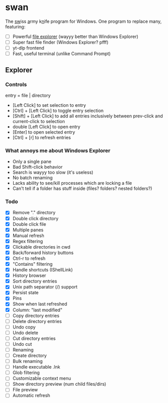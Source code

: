 # swan

The <u>sw</u>iss <u>a</u>rmy k<u>n</u>ife program for Windows. One program to replace many, featuring:

- [ ] Powerful [file explorer](#explorer) (wayyy better than Windows Explorer)
- [ ] Super fast file finder (Windows Explorer? pfff)
- [ ] yt-dlp frontend
- [ ] Fast, useful terminal (unlike Command Prompt)

## Explorer

### Controls

entry = file | directory

- \[Left Click] to set selection to entry
- \[Ctrl] + \[Left Click] to toggle entry selection
- \[Shift] + \[Left Click] to add all entries inclusively between prev-click and current-click to selection
- double \[Left Click] to open entry
- \[Enter] to open selected entry
- \[Ctrl] + \[r] to refresh entries

### What annoys me about Windows Explorer

- Only a single pane
- Bad Shift-click behavior
- Search is wayyy too slow (it's useless)
- No batch renaming
- Lacks ability to see/kill processes which are locking a file
- Can't tell if a folder has stuff inside (files? folders? nested folders?)

### Todo

- [x] Remove "." directory
- [x] Double click directory
- [x] Double click file
- [x] Multiple panes
- [x] Manual refresh
- [x] Regex filtering
- [x] Clickable directories in cwd
- [x] Back/forward history buttons
- [x] Ctrl-r to refresh
- [x] "Contains" filtering
- [x] Handle shortcuts (IShellLink)
- [x] History browser
- [x] Sort directory entries
- [x] Unix path separator (/) support
- [x] Persist state
- [x] Pins
- [x] Show when last refreshed
- [x] Column: "last modified"
- [ ] Copy directory entries
- [ ] Delete directory entries
- [ ] Undo copy
- [ ] Undo delete
- [ ] Cut directory entries
- [ ] Undo cut
- [ ] Renaming
- [ ] Create directory
- [ ] Bulk renaming
- [ ] Handle executable .lnk
- [ ] Glob filtering
- [ ] Customizable context menu
- [ ] Show directory preview (num child files/dirs)
- [ ] File preview
- [ ] Automatic refresh
